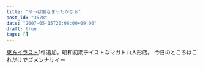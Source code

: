 ```yaml
---
title: "やっぱ腕なまったかなぁ"
post_id: "3578"
date: "2007-05-15T20:06:00+09:00"
draft: true
tags: []
---
```



[東方イラスト](https://danmaq.com/3577)1件追加。昭和初期テイストなマガトロ人形店。 今日のところはこれだけでゴメンナサイー
